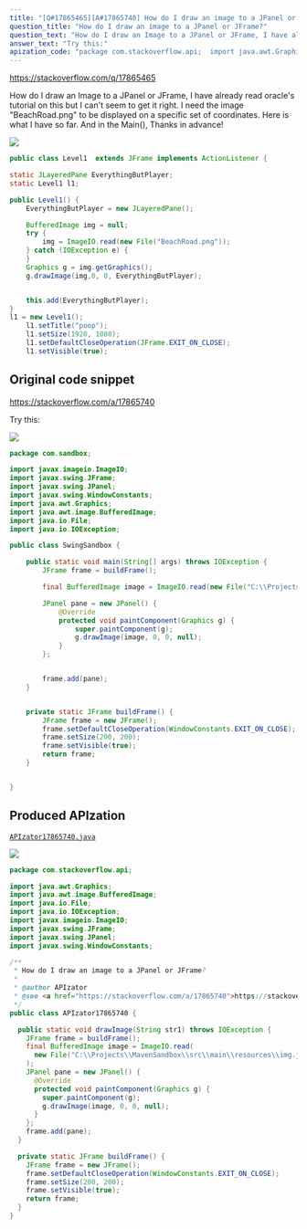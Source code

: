 ```yaml
---
title: "[Q#17865465][A#17865740] How do I draw an image to a JPanel or JFrame?"
question_title: "How do I draw an image to a JPanel or JFrame?"
question_text: "How do I draw an Image to a JPanel or JFrame, I have already read oracle's tutorial on this but I can't seem to get it right. I need the image \"BeachRoad.png\" to be displayed on a specific set of coordinates. Here is what I have so far. And in the Main(), Thanks in advance!"
answer_text: "Try this:"
apization_code: "package com.stackoverflow.api;  import java.awt.Graphics; import java.awt.image.BufferedImage; import java.io.File; import java.io.IOException; import javax.imageio.ImageIO; import javax.swing.JFrame; import javax.swing.JPanel; import javax.swing.WindowConstants;  /**  * How do I draw an image to a JPanel or JFrame?  *  * @author APIzator  * @see <a href=\"https://stackoverflow.com/a/17865740\">https://stackoverflow.com/a/17865740</a>  */ public class APIzator17865740 {    public static void drawImage(String str1) throws IOException {     JFrame frame = buildFrame();     final BufferedImage image = ImageIO.read(       new File(\"C:\\\\Projects\\\\MavenSandbox\\\\src\\\\main\\\\resources\\\\img.jpg\")     );     JPanel pane = new JPanel() {       @Override       protected void paintComponent(Graphics g) {         super.paintComponent(g);         g.drawImage(image, 0, 0, null);       }     };     frame.add(pane);   }    private static JFrame buildFrame() {     JFrame frame = new JFrame();     frame.setDefaultCloseOperation(WindowConstants.EXIT_ON_CLOSE);     frame.setSize(200, 200);     frame.setVisible(true);     return frame;   } }"
---
```


https://stackoverflow.com/q/17865465

How do I draw an Image to a JPanel or JFrame, I have already read oracle&#x27;s tutorial on this but I can&#x27;t seem to get it right. I need the image &quot;BeachRoad.png&quot; to be displayed on a specific set of coordinates. Here is what I have so far.
And in the Main(),
Thanks in advance!


<div class="code-logo"><img src="/stackoverflow.png" /></div>

```java
public class Level1  extends JFrame implements ActionListener {

static JLayeredPane EverythingButPlayer;
static Level1 l1;

public Level1() {
    EverythingButPlayer = new JLayeredPane();

    BufferedImage img = null;
    try {
        img = ImageIO.read(new File("BeachRoad.png"));
    } catch (IOException e) {
    }
    Graphics g = img.getGraphics();
    g.drawImage(img,0, 0, EverythingButPlayer);


    this.add(EverythingButPlayer);
}
l1 = new Level1();
    l1.setTitle("poop");
    l1.setSize(1920, 1080);
    l1.setDefaultCloseOperation(JFrame.EXIT_ON_CLOSE);
    l1.setVisible(true);
```


## Original code snippet

https://stackoverflow.com/a/17865740

Try this:

<div class="code-logo"><img src="/stackoverflow.png" /></div>

```java
package com.sandbox;

import javax.imageio.ImageIO;
import javax.swing.JFrame;
import javax.swing.JPanel;
import javax.swing.WindowConstants;
import java.awt.Graphics;
import java.awt.image.BufferedImage;
import java.io.File;
import java.io.IOException;

public class SwingSandbox {

    public static void main(String[] args) throws IOException {
        JFrame frame = buildFrame();

        final BufferedImage image = ImageIO.read(new File("C:\\Projects\\MavenSandbox\\src\\main\\resources\\img.jpg"));

        JPanel pane = new JPanel() {
            @Override
            protected void paintComponent(Graphics g) {
                super.paintComponent(g);
                g.drawImage(image, 0, 0, null);
            }
        };


        frame.add(pane);
    }


    private static JFrame buildFrame() {
        JFrame frame = new JFrame();
        frame.setDefaultCloseOperation(WindowConstants.EXIT_ON_CLOSE);
        frame.setSize(200, 200);
        frame.setVisible(true);
        return frame;
    }


}
```

## Produced APIzation

[`APIzator17865740.java`](https://github.com/blind-papers/apization-temp-data/raw/main/search/APIzator17865740.java)

<div class="code-logo"><img src="/apizator.png" /></div>

```java
package com.stackoverflow.api;

import java.awt.Graphics;
import java.awt.image.BufferedImage;
import java.io.File;
import java.io.IOException;
import javax.imageio.ImageIO;
import javax.swing.JFrame;
import javax.swing.JPanel;
import javax.swing.WindowConstants;

/**
 * How do I draw an image to a JPanel or JFrame?
 *
 * @author APIzator
 * @see <a href="https://stackoverflow.com/a/17865740">https://stackoverflow.com/a/17865740</a>
 */
public class APIzator17865740 {

  public static void drawImage(String str1) throws IOException {
    JFrame frame = buildFrame();
    final BufferedImage image = ImageIO.read(
      new File("C:\\Projects\\MavenSandbox\\src\\main\\resources\\img.jpg")
    );
    JPanel pane = new JPanel() {
      @Override
      protected void paintComponent(Graphics g) {
        super.paintComponent(g);
        g.drawImage(image, 0, 0, null);
      }
    };
    frame.add(pane);
  }

  private static JFrame buildFrame() {
    JFrame frame = new JFrame();
    frame.setDefaultCloseOperation(WindowConstants.EXIT_ON_CLOSE);
    frame.setSize(200, 200);
    frame.setVisible(true);
    return frame;
  }
}

```